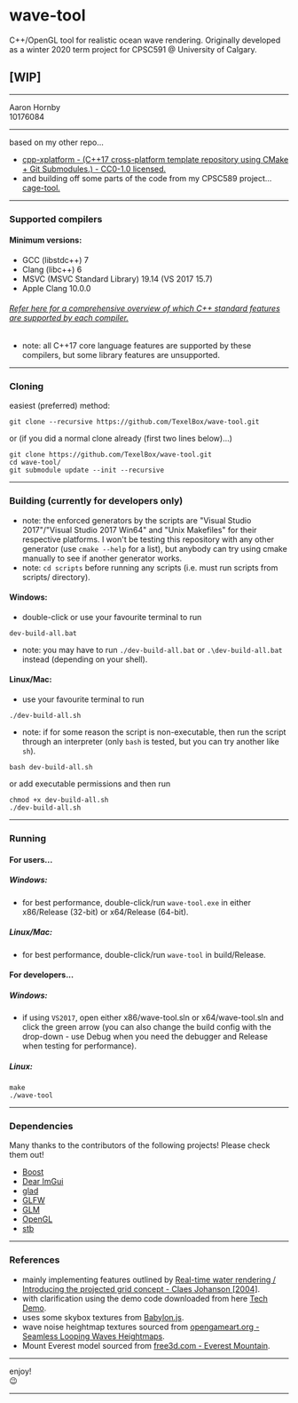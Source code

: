 # wave-tool
C++/OpenGL tool for realistic ocean wave rendering. Originally developed as a winter 2020 term project for CPSC591 @ University of Calgary.

## [WIP]

---

Aaron Hornby<br />
10176084

---

based on my other repo...
- <a href="https://github.com/TexelBox/cpp-xplatform" target="_blank">cpp-xplatform - (C++17 cross-platform template repository using CMake + Git Submodules.) - CC0-1.0 licensed.</a>
- and building off some parts of the code from my CPSC589 project... <a href="https://github.com/TexelBox/cage-tool" target="_blank">cage-tool.</a>

---

### Supported compilers
#### Minimum versions:
- GCC (libstdc++) 7
- Clang (libc++) 6
- MSVC (MSVC Standard Library) 19.14 (VS 2017 15.7)
- Apple Clang 10.0.0
###### [Refer here for a comprehensive overview of which C++ standard features are supported by each compiler.](https://en.cppreference.com/w/cpp/compiler_support)
- note: all C++17 core language features are supported by these compilers, but some library features are unsupported.

---

### Cloning
easiest (preferred) method:
```
git clone --recursive https://github.com/TexelBox/wave-tool.git
```
or (if you did a normal clone already (first two lines below)...)
```
git clone https://github.com/TexelBox/wave-tool.git
cd wave-tool/
git submodule update --init --recursive
```

---

### Building (currently for developers only)
- note: the enforced generators by the scripts are "Visual Studio 2017"/"Visual Studio 2017 Win64" and "Unix Makefiles" for their respective platforms. I won't be testing this repository with any other generator (use `cmake --help` for a list), but anybody can try using cmake manually to see if another generator works.
- note: `cd scripts` before running any scripts (i.e. must run scripts from scripts/ directory).
#### Windows:
- double-click or use your favourite terminal to run
```
dev-build-all.bat
```
- note: you may have to run `./dev-build-all.bat` or `.\dev-build-all.bat` instead (depending on your shell).
#### Linux/Mac:
- use your favourite terminal to run
```
./dev-build-all.sh
```
- note: if for some reason the script is non-executable, then run the script through an interpreter (only `bash` is tested, but you can try another like `sh`).
```
bash dev-build-all.sh
```
or add executable permissions and then run
```
chmod +x dev-build-all.sh
./dev-build-all.sh
```

---

### Running
#### For users...
##### Windows:
- for best performance, double-click/run `wave-tool.exe` in either x86/Release (32-bit) or x64/Release (64-bit).
##### Linux/Mac:
- for best performance, double-click/run `wave-tool` in build/Release.

#### For developers...
##### Windows:
- if using `VS2017`, open either x86/wave-tool.sln or x64/wave-tool.sln and click the green arrow (you can also change the build config with the drop-down - use Debug when you need the debugger and Release when testing for performance).
##### Linux:
```
make
./wave-tool
```

---

### Dependencies
Many thanks to the contributors of the following projects! Please check them out!
- <a href="https://www.boost.org/" target="_blank">Boost</a>
- <a href="https://github.com/ocornut/imgui" target="_blank">Dear ImGui</a>
- <a href="https://github.com/Dav1dde/glad" target="_blank">glad</a>
- <a href="https://github.com/glfw/glfw" target="_blank">GLFW</a>
- <a href="https://github.com/g-truc/glm" target="_blank">GLM</a>
- <a href="https://www.opengl.org/" target="_blank">OpenGL</a>
- <a href="https://github.com/nothings/stb" target="_blank">stb</a>

---

### References
- mainly implementing features outlined by <a href="https://fileadmin.cs.lth.se/graphics/theses/projects/projgrid/projgrid-hq.pdf" target="_blank">Real-time water rendering / Introducing the projected grid concept - Claes Johanson [2004]</a>.
- with clarification using the demo code downloaded from here <a href="https://fileadmin.cs.lth.se/graphics/theses/projects/projgrid/" target="_blank">Tech Demo</a>.
- uses some skybox textures from <a href="https://github.com/BabylonJS/Babylon.js/tree/master/Playground/textures" target="_blank">Babylon.js</a>.
- wave noise heightmap textures sourced from <a href="https://opengameart.org/content/seamless-looping-waves-heightmaps" target="_blank">opengameart.org - Seamless Looping Waves Heightmaps</a>.
- Mount Everest model sourced from <a href="https://free3d.com/3d-model/everest-mountain-930871.html" target="_blank">free3d.com - Everest Mountain</a>.

---

enjoy!<br />
:wink:

---
